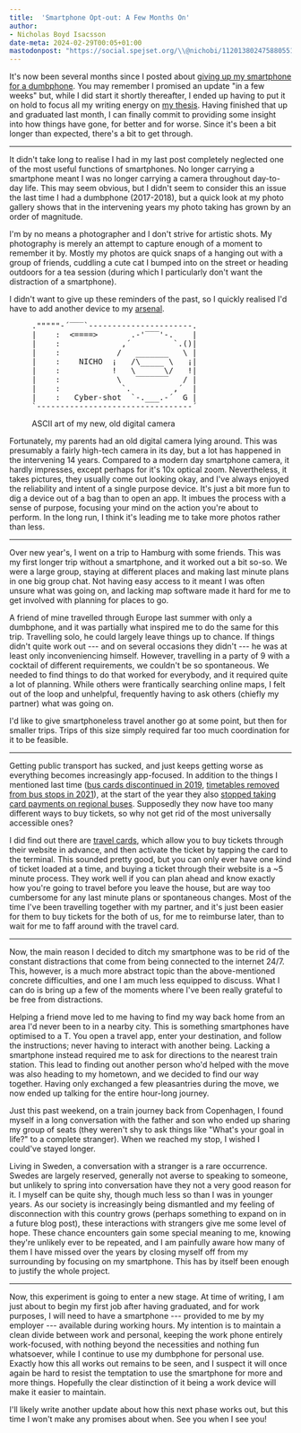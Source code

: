 ```yaml
---
title:  'Smartphone Opt-out: A Few Months On'
author:
- Nicholas Boyd Isacsson
date-meta: 2024-02-29T00:05+01:00
mastodonpost: "https://social.spejset.org/\\@nichobi/112013802475880551"
---
```


It's now been several months since I posted about [giving up my smartphone for a dumbphone](2023-09-01-opting-out-of-the-smartphone).
You may remember I promised an update "in a few weeks" but, while I did start it shortly thereafter, I ended up having to put it on hold to focus all my writing energy on [my thesis](http://lup.lub.lu.se/student-papers/record/9147069).
Having finished that up and graduated last month, I can finally commit to providing some insight into how things have gone, for better and for worse.
Since it's been a bit longer than expected, there's a bit to get through.

---

It didn't take long to realise I had in my last post completely neglected one of the most useful functions of smartphones.
No longer carrying a smartphone meant I was no longer carrying a camera throughout day-to-day life.
This may seem obvious, but I didn't seem to consider this an issue the last time I had a dumbphone (2017-2018), but a quick look at my photo gallery shows that in the intervening years my photo taking has grown by an order of magnitude.

I'm by no means a photographer and I don't strive for artistic shots.
My photography is merely an attempt to capture enough of a moment to remember it by.
Mostly my photos are quick snaps of a hanging out with a group of friends, cuddling a cute cat I bumped into on the street or heading outdoors for a tea session (during which I particularly don't want the distraction of a smartphone).

I didn't want to give up these reminders of the past, so I quickly realised I'd have to add another device to my [arsenal](2023-09-01-opting-out-of-the-smartphone#devices).

<figure aria-label="ASCII art of my new, old digital camera">
<pre role="img" style="overflow-x: auto;">
."""""-´‾‾‾`----------------------.
|    :  <====>       .-'‾‾‾'-.    |
|    :             ,´         `.()|
|    :            /   _______   \ |
|    :    NICHO  ¡   /\_____ \   ¡|
|    :           !   \      \/   !|
|    :            \   ‾‾‾‾‾‾‾   / |
|    :             `.         ,´  |
|    :   Cyber-shot  `-.___.-´  G |
`---------------------------------´
</pre>
<figcaption aria-hidden="true">ASCII art of my new, old digital camera</figcaption>
</figure>

Fortunately, my parents had an old digital camera lying around.
This was presumably a fairly high-tech camera in its day, but a lot has happened in the intervening 14 years.
Compared to a modern day smartphone camera, it hardly impresses, except perhaps for it's 10x optical zoom.
Nevertheless, it takes pictures, they usually come out looking okay, and I've always enjoyed the reliability and intent of a single purpose device.
It's just a bit more fun to dig a device out of a bag than to open an app.
It imbues the process with a sense of purpose, focusing your mind on the action you're about to perform.
In the long run, I think it's leading me to take more photos rather than less.

---

Over new year's, I went on a trip to Hamburg with some friends.
This was my first longer trip without a smartphone, and it worked out a bit so-so.
We were a large group, staying at different places and making last minute plans in one big group chat.
Not having easy access to it meant I was often unsure what was going on, and lacking map software made it hard for me to get involved with planning for places to go.

A friend of mine travelled through Europe last summer with only a dumbphone, and it was partially what inspired me to do the same for this trip.
Travelling solo, he could largely leave things up to chance.
If things didn't quite work out --- and on several occasions they didn't --- he was at least only inconveniencing himself.
However, travelling in a party of 9 with a cocktail of different requirements, we couldn't be so spontaneous.
We needed to find things to do that worked for everybody, and it required quite a lot of planning.
While others were frantically searching online maps, I felt out of the loop and unhelpful, frequently having to ask others (chiefly my partner) what was going on.

I'd like to give smartphoneless travel another go at some point, but then for smaller trips.
Trips of this size simply required far too much coordination for it to be feasible.

---

Getting public transport has sucked, and just keeps getting worse as everything becomes increasingly app-focused.
In addition to the things I mentioned last time ([bus cards discontinued in 2019](https://www.svt.se/nyheter/lokalt/skane/jojo-korten-forsvinner), [timetables removed from bus stops in 2021](https://www.mynewsdesk.com/se/skanetrafiken/pressreleases/13-december-ny-tidtabell-paa-skaanetrafiken-3057811#:~:text=Nytt%20f%C3%B6r%20i%20%C3%A5r%20%C3%A4r,p%C3%A5%20v%C3%A5ra%20bussh%C3%A5llplatser)), at the start of the year they also [stopped taking card payments on regional buses](https://www.skanetrafiken.se/nyhetsarkiv/biljettforsaljning-pa-regionbussarna-upphor-vid-arsskiftet).
Supposedly they now have too many different ways to buy tickets, so why not get rid of the most universally accessible ones?

I did find out there are [travel cards](https://www.skanetrafiken.se/aktuellt/res-med-reskort), which allow you to buy tickets through their website in advance, and then activate the ticket by tapping the card to the terminal.
This sounded pretty good, but you can only ever have one kind of ticket loaded at a time, and buying a ticket through their website is a ~5 minute process.
They work well if you can plan ahead and know exactly how you're going to travel before you leave the house, but are way too cumbersome for any last minute plans or spontaneous changes.
Most of the time I've been travelling together with my partner, and it's just been easier for them to buy tickets for the both of us, for me to reimburse later, than to wait for me to faff around with the travel card.

---

Now, the main reason I decided to ditch my smartphone was to be rid of the constant distractions that come from being connected to the internet 24/7.
This, however, is a much more abstract topic than the above-mentioned concrete difficulties, and one I am much less equipped to discuss.
What I can do is bring up a few of the moments where I've been really grateful to be free from distractions.

Helping a friend move led to me having to find my way back home from an area I'd never been to in a nearby city.
This is something smartphones have optimised to a T.
You open a travel app, enter your destination, and follow the instructions; never having to interact with another being.
Lacking a smartphone instead required me to ask for directions to the nearest train station.
This lead to finding out another person who'd helped with the move was also heading to my hometown, and we decided to find our way together.
Having only exchanged a few pleasantries during the move, we now ended up talking for the entire hour-long journey.

Just this past weekend, on a train journey back from Copenhagen, I found myself in a long conversation with the father and son who ended up sharing my group of seats (they weren't shy to ask things like "What's your goal in life?" to a complete stranger).
When we reached my stop, I wished I could've stayed longer.

Living in Sweden, a conversation with a stranger is a rare occurrence.
Swedes are largely reserved, generally not averse to speaking to someone, but unlikely to spring into conversation have they not a very good reason for it.
I myself can be quite shy, though much less so than I was in younger years.
As our society is increasingly being dismantled and my feeling of disconnection with this country grows (perhaps something to expand on in a future blog post), these interactions with strangers give me some level of hope.
These chance encounters gain some special meaning to me, knowing they're unlikely ever to be repeated, and I am painfully aware how many of them I have missed over the years by closing myself off from my surrounding by focusing on my smartphone.
This has by itself been enough to justify the whole project.

---

Now, this experiment is going to enter a new stage.
At time of writing, I am just about to begin my first job after having graduated, and for work purposes, I will need to have a smartphone --- provided to me by my employer --- available during working hours.
My intention is to maintain a clean divide between work and personal, keeping the work phone entirely work-focused, with nothing beyond the necessities and nothing fun whatsoever, while I continue to use my dumbphone for personal use.
Exactly how this all works out remains to be seen, and I suspect it will once again be hard to resist the temptation to use the smartphone for more and more things.
Hopefully the clear distinction of it being a work device will make it easier to maintain.

I'll likely write another update about how this next phase works out, but this time I won't make any promises about when.
See you when I see you!

